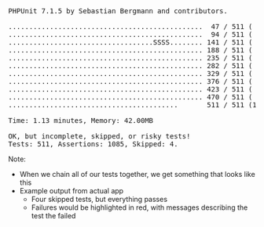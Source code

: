 <pre><output class="hljs" style="max-height: none;">PHPUnit 7.1.5 by Sebastian Bergmann and contributors.

...............................................  47 / 511 (  9%)
...............................................  94 / 511 ( 18%)
...................................<span class="text-notice">SSSS</span>........ 141 / 511 ( 27%)
............................................... 188 / 511 ( 36%)
............................................... 235 / 511 ( 45%)
............................................... 282 / 511 ( 55%)
............................................... 329 / 511 ( 64%)
............................................... 376 / 511 ( 73%)
............................................... 423 / 511 ( 82%)
............................................... 470 / 511 ( 91%)
.........................................       511 / 511 (100%)

Time: 1.13 minutes, Memory: 42.00MB

<span class="highlight-warning">OK, but incomplete, skipped, or risky tests!
Tests: 511, Assertions: 1085, Skipped: 4.</span></output></pre>

Note:

* When we chain all of our tests together, we get something that looks like this
* Example output from actual app
    - Four skipped tests, but everything passes
    - Failures would be highlighted in red, with messages describing the test the failed
